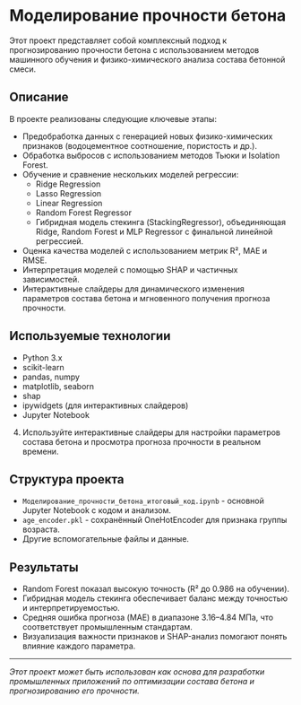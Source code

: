 # Моделирование прочности бетона

Этот проект представляет собой комплексный подход к прогнозированию прочности бетона с использованием методов машинного обучения и физико-химического анализа состава бетонной смеси.

## Описание

В проекте реализованы следующие ключевые этапы:

- Предобработка данных с генерацией новых физико-химических признаков (водоцементное соотношение, пористость и др.).
- Обработка выбросов с использованием методов Тьюки и Isolation Forest.
- Обучение и сравнение нескольких моделей регрессии:
  - Ridge Regression
  - Lasso Regression
  - Linear Regression
  - Random Forest Regressor
  - Гибридная модель стекинга (StackingRegressor), объединяющая Ridge, Random Forest и MLP Regressor с финальной линейной регрессией.
- Оценка качества моделей с использованием метрик R², MAE и RMSE.
- Интерпретация моделей с помощью SHAP и частичных зависимостей.
- Интерактивные слайдеры для динамического изменения параметров состава бетона и мгновенного получения прогноза прочности.

## Используемые технологии

- Python 3.x
- scikit-learn
- pandas, numpy
- matplotlib, seaborn
- shap
- ipywidgets (для интерактивных слайдеров)
- Jupyter Notebook

4. Используйте интерактивные слайдеры для настройки параметров состава бетона и просмотра прогноза прочности в реальном времени.

## Структура проекта

- `Моделирование_прочности_бетона_итоговый_код.ipynb` - основной Jupyter Notebook с кодом и анализом.
- `age_encoder.pkl` - сохранённый OneHotEncoder для признака группы возраста.
- Другие вспомогательные файлы и данные.

## Результаты

- Random Forest показал высокую точность (R² до 0.986 на обучении).
- Гибридная модель стекинга обеспечивает баланс между точностью и интерпретируемостью.
- Средняя ошибка прогноза (MAE) в диапазоне 3.16–4.84 МПа, что соответствует промышленным стандартам.
- Визуализация важности признаков и SHAP-анализ помогают понять влияние каждого параметра.


---

*Этот проект может быть использован как основа для разработки промышленных приложений по оптимизации состава бетона и прогнозированию его прочности.*

